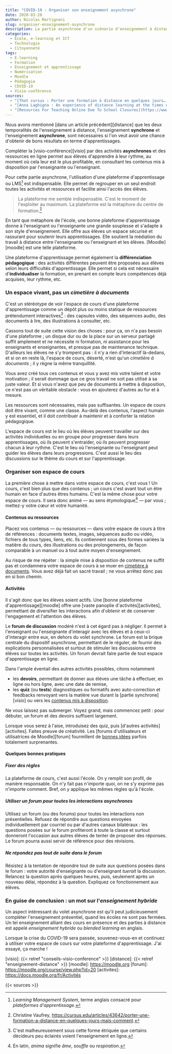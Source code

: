 ```yaml
---
title: "COVID-19 : Organiser son enseignement asynchrone"
date: 2020-03-20
author: Nicolas Martignoni
slug: organiser-enseignement-asynchrone
description: La partie asynchrone d'un scénario d'enseignement à distance est essentielle pour qu'il soit efficace. Cet article vous propose des pistes pour organiser ce volet de votre enseignement à distance.
categories:
  - École, e-learning et ICT
  - Technologie
  - Citoyenneté
tags:
  - E-learning
  - Formation
  - Enseignement et apprentissage
  - Numérisation
  - Moodle
  - Pédagogie
  - COVID-19
  - Visio-conférence
sources:
  - "[Thot cursus : Porter une formation à distance en quelques jours… mais comment ?](https://cursus.edu/articles/43642/porter-une-formation-a-distance-en-quelques-jours-mais-comment)"
  - "[Anna Laghigna : An experience of distance learning at the times of Corona ](https://youtu.be/s6INg0vg9hY)"
  - "[Resources For Teaching Online Due To School Closures](https://www.theedublogger.com/teaching-online-school-closures/)"
---
```

Nous avons mentionné [dans un article précédent][distance] que les deux temporalités de l'enseignement à distance, l'enseignement __synchrone__ et l'enseignement __asynchrone__, sont nécessaires si l'on veut avoir une chance d'obtenir de bons résultats en terme d'apprentissages.

Compléter la [visio-conférence][visio] par des activités __asynchrones__ et des ressources en ligne permet aux élèves d'apprendre à leur rythme, au moment où cela leur est le plus profitable, en consultant les contenus mis à disposition par l'enseignante ou l'enseignant.

<!--more-->

Pour cette partie asynchrone, l'utilisation d'une plateforme d'apprentissage ou LMS[^lms] est indispensable. Elle permet de regrouper en un seul endroit toutes les activités et ressources et facilite ainsi l'accès des élèves.

> La plateforme me semble indispensable. C'est le moment de l'exploiter au maximum. La plateforme est la métaphore du centre de formation.[^vaufrey]

En tant que métaphore de l'école, une bonne plateforme d'apprentissage donne à l'enseignant ou l'enseignante une grande souplesse et s'adapte à son style d'enseignement. Elle offre aux élèves un espace sécurisé et rassurant pour soutenir leurs apprentissages. Elle soutient la médiation du travail à distance entre l'enseignante ou l'enseignant et les élèves. [Moodle][moodle] est une telle plateforme.

Une plateforme d'apprentissage permet également la __différenciation pédagogique__ : des activités différentes peuvent être proposées aux élèves selon leurs difficultés d'apprentissage. Elle permet si cela est nécessaire d'__individualiser__ la formation, en prenant en compte leurs compétences déjà acquises, leur rythme, etc.

### Un espace vivant, pas un _cimetière à documents_

C'est un stéréotype de voir l'espace de cours d'une plateforme d'apprentissage comme un dépôt plus ou moins statique de ressources prétendument interactives[^decideurs] : des capsules vidéo, des séquences audio, des documents à lire, des illustrations à consulter, etc.

Cassons tout de suite cette vision des choses : pour ça, on n'a pas besoin d'une plateforme ; un disque dur ou de la place sur un serveur partagé suffit amplement et ne nécessite ni formation, ni assistance pour les enseignants et enseignantes, et presque pas de maintenance technique. D'ailleurs les élèves ne s'y trompent pas : il n'y a rien d'interactif là-dedans, et si on en reste là, l'espace de cours, déserté, n'est qu'un _cimetière à documents_ ; il y règne la même tranquillité.

Vous avez créé tous ces contenus et vous y avez mis votre talent et votre motivation ; il serait dommage que ce gros travail ne soit pas utilisé à sa juste valeur. Et si vous n'avez que peu de documents à mettre à disposition, ce n'est pas un véritable obstacle : vous en ajouterez d'autres au fur et à mesure.

Les ressources sont nécessaires, mais pas suffisantes. Un espace de cours doit être vivant, comme une classe. Au-delà des contenus, l'aspect humain y est essentiel, et il doit contribuer à maintenir et à conforter la relation pédagogique.

L'espace de cours est le lieu où les élèves peuvent travailler sur des activités individuelles ou en groupe pour progresser dans leurs apprentissages, où ils peuvent s'entraider, où ils peuvent progresser chacun à leur rythme. C'est le lieu où l'enseignante ou l'enseignant peut guider les élèves dans leurs progressions. C'est aussi le lieu des discussions sur le thème du cours et sur l'apprentissage.

### Organiser son espace de cours

La première chose à mettre dans votre espace de cours, c'est vous ! Un cours, c'est bien plus que des contenus ; un cours c'est avant tout un être humain en face d'autres êtres humains.<!--  Vous le savez bien, d'ailleurs : le mythe de l'enseignement programmé a fait long feu il y a longtemps. Et si ce n'était pas vrai, vous et moi aurions depuis longtemps été remplacés par des projections de vidéos. --> C'est la même chose pour votre espace de cours. Il sera donc animé — au sens étymologique[^ame] — par vous ; mettez-y votre cœur et votre humanité.

#### Contenus ou ressources

Placez vos contenus — ou ressources — dans votre espace de cours à titre de références : documents textes, images, séquences audio ou vidéo, fichiers de tous types, liens, etc. Ils contiennent sous des formes variées la matière du cours, des illustrations ou des prolongements, de façon comparable à un manuel ou à tout autre moyen d'enseignement.

Au risque de me répéter : la simple mise à disposition de contenus ne suffit pas et condamnera votre espace de cours à se muer en [cimetière à documents](#un-espace-vivant-pas-un-_cimetière-à-documents_). Vous avez déjà fait un sacré travail ; ne vous arrêtez donc pas en si bon chemin.

#### Activités

Il s'agit donc que les élèves soient actifs. Une [bonne plateforme d'apprentissage][moodle] offre une [vaste panoplie d'activités][activites], permettant de diversifier les interactions afin d'obtenir et de conserver l'engagement et l'attention des élèves.

Le __forum de discussion__ modéré n'est à cet égard pas à négliger. Il permet à l'enseignant ou l'enseignante d'interagir avec les élèves et à ceux-ci d'interagir entre eux, en dehors du volet synchrone. Le forum est la brique centrale du dispositif asynchrone, permettant de le réguler, de fournir des explications personnalisées et surtout de stimuler les discussions entre élèves sur toutes les activités. Un forum devrait faire partie de tout espace d'apprentissage en ligne.

Dans l'ample éventail des autres activités possibles, citons notamment
- les __devoirs__, permettant de donner aux élèves une tâche à effectuer, en ligne ou hors ligne, avec une date de remise,
- les __quiz__ (ou __tests__) diagnostiques ou formatifs avec auto-correction et feedbacks renvoyant vers la matière vue durant la [partie synchrone][visio] ou vers les [contenus mis à disposition](#contenus-ou-ressources).

Ne vous laissez pas submerger. Voyez grand, mais commencez petit : pour débuter, un forum et des devoirs suffisent largement.

Lorsque vous serez à l'aise, introduisez des quiz, puis [d'autres activités][activites]. Faites preuve de créativité. Les [forums d'utilisateurs et utilisatrices de Moodle][forum] fourmillent de [bonnes idées](https://moodle.org/mod/glossary/view.php?id=6985) parfois totalement surprenantes.

#### Quelques bonnes pratiques

##### Fixer des règles

La plateforme de cours, c'est aussi l'école. On y remplit son profil, de manière responsable. On n'y fait pas n'importe quoi, on ne s'y exprime pas n'importe comment. Bref, on y applique les mêmes règles qu'à l'école.

##### Utiliser un forum pour toutes les interactions asynchrones

Utilisez un forum (ou des forums) pour toutes les interactions non présentielles. Refusez de répondre aux questions envoyées individuellement par courriel ou par d'autres canaux bilatéraux : les questions posées sur le forum profiteront à toute la classe et surtout donneront l'occasion aux autres élèves de tenter de proposer des réponses. Le forum pourra aussi servir de référence pour des révisions.

##### Ne répondez pas tout de suite dans le forum

Résistez à la tentation de répondre tout de suite aux questions posées dans le forum : votre autorité d'enseignante ou d'enseignant _tuerait_ la discussion. Relancez la question après quelques heures, puis, seulement après un nouveau délai, répondez à la question. Expliquez ce fonctionnement aux élèves.

### En guise de conclusion : un mot sur l'_enseignement hybride_

Un aspect intéressant du volet asynchrone est qu'il peut judicieusement compléter l'enseignement présentiel, quand les écoles ne sont pas fermées. Un tel enseignement alliant des cours en présence et des parties à distance est appelé _enseignement hybride_ ou _blended learning_ en anglais.

Lorsque la crise du COVID-19 sera passée, souvenez-vous-en et continuez à utiliser votre espace de cours sur votre plateforme d'apprentissage. J'ai essayé, ça marche !

  [^lms]: _Learning Management System_, terme anglais consacré pour _plateformes d'apprentissage_.
  [^vaufrey]: Christine Vaufrey, https://cursus.edu/articles/43642/porter-une-formation-a-distance-en-quelques-jours-mais-comment.
  [^decideurs]: C'est malheureusement sous cette forme étriquée que certains décideurs peu éclairés voient l'enseignement en ligne.
  [^ame]: En latin, _anima_ signifie _âme_, _souffle_ ou _respiration_.


  [visio]: {{< relref "conseils-visio-conference" >}}
  [distance]: {{< relref "enseignement-distance" >}}
  [moodle]: https://moodle.org
  [forum]: https://moodle.org/course/view.php?id=20
  [activites]: https://docs.moodle.org/fr/Activités

{{< sources >}}
